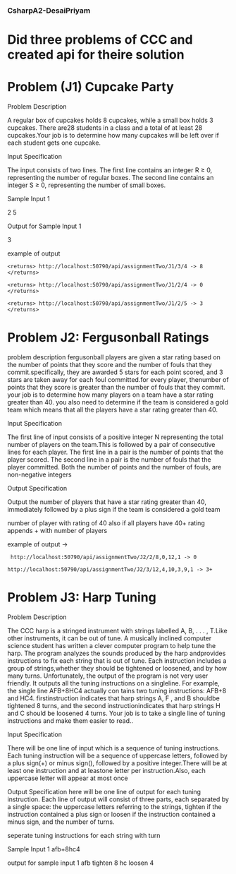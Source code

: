 ### CsharpA2-DesaiPriyam

# Did three problems of CCC and created api for theire solution

# Problem (J1) Cupcake Party

Problem Description

A regular box of cupcakes holds 8 cupcakes, while a small box holds 3 cupcakes.
There are28 students in a class and a total of at least 28 cupcakes.Your job is to determine how many
cupcakes will be left over if each student gets one cupcake.

Input Specification

The input consists of two lines.
The first line contains an integer R ≥ 0, representing the number of regular boxes.
The second line contains an integer S ≥ 0, representing the number of small boxes.

Sample Input 1

2
5

Output for Sample Input 1

3

example of output

`<returns> http://localhost:50790/api/assignmentTwo/J1/3/4 -> 8 </returns>`

`<returns> http://localhost:50790/api/assignmentTwo/J1/2/4 -> 0 </returns>`

`<returns> http://localhost:50790/api/assignmentTwo/J1/2/5 -> 3 </returns>`


# Problem J2: Fergusonball Ratings

problem description
fergusonball players are given a star rating based on the number of points that they score  and the number of fouls that they commit.specifically, they are awarded 5 stars for each
point scored, and 3 stars are taken away for each foul committed.for every player, thenumber of points that they score is greater than the number of fouls that they commit.
 your job is to determine how many players on a team have a star rating greater than 40. you also need to determine if the team is considered a gold team which means that all the
players have a star rating greater than 40.
                     

Input Specification
 
The first line of input consists of a positive integer N representing the total number of players
on the team.This is followed by a pair of consecutive lines for each player. The first line
in a pair is the number of points that the player scored. The second line in a pair is the
number of fouls that the player committed. Both the number of points and the number of fouls, are non-negative integers
         

 Output Specification
 
Output the number of players that have a star rating greater than 40, immediately followed
by a plus sign if the team is considered a gold team


 <returns>
         number of player with rating of 40
         also if all players have 40+ rating appends + with number of players
 </returns>
         
example of output ->
         
` http://localhost:50790/api/assignmentTwo/J2/2/8,0,12,1 -> 0`
        
`http://localhost:50790/api/assignmentTwo/J2/3/12,4,10,3,9,1 -> 3+`



# Problem J3: Harp Tuning

 Problem Description
 
The CCC harp is a stringed instrument with strings labelled A, B, . . . , T.Like other instruments, it can be out of tune. A musically inclined computer science student has written
a clever computer program to help tune the harp. The program analyzes the sounds produced by the harp andprovides instructions to fix each string that is out of tune. Each instruction includes a group of strings,whether they should be tightened or loosened, and by how many turns. Unfortunately, 
the output of the program is not very user friendly. It outputs all the tuning instructions on a singleline. For example, the single line AFB+8HC4 actually con tains two tuning instructions: AFB+8 and HC4. 
firstinstruction indicates that harp strings A, F , and B shouldbe tightened 8 turns, and the second instructionindicates that harp strings H and C should be loosened 4 turns.
Your job is to take a single line of tuning instructions and make them easier to read..
             
 
 Input Specification
 
There will be one line of input which is a sequence of tuning instructions. Each tuning instruction will be a sequence of uppercase letters, followed by a plus sign(+) or minus
sign(), followed by a positive integer.There will be at least one instruction and at  leastone letter per instruction.Also, each uppercase letter will appear at most once
 
 
 Output Specification
  here will be one line of output for each tuning instruction. Each line of output will consist of
  three parts, each separated by a single space: the uppercase letters referring to the strings,
  tighten if the instruction contained a plus sign or loosen if the instruction contained a
  minus sign, and the number of turns.
  

 
 <returns>
 seperate tuning instructions for each string with turn
 </returns>
 
 Sample Input 1
 afb+8hc4
 
 output for sample input 1
 afb tighten 8
 hc loosen 4
 


